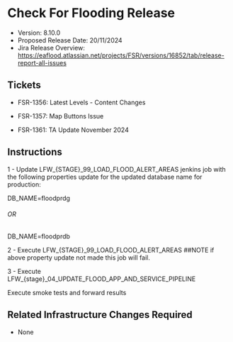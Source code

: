 # Check For Flooding Release

* Version: 8.10.0
* Proposed Release Date: 20/11/2024
* Jira Release Overview: https://eaflood.atlassian.net/projects/FSR/versions/16852/tab/release-report-all-issues

## Tickets
  
  * FSR-1356: Latest Levels - Content Changes

  * FSR-1357: Map Buttons Issue
  
  * FSR-1361: TA Update November 2024

## Instructions


  1 - Update LFW_{STAGE}_99_LOAD_FLOOD_ALERT_AREAS jenkins job with the following properties update for the updated database name for production:

  DB_NAME=floodprdg
  ###### OR ########
  DB_NAME=floodprdb

  2 - Execute LFW_{STAGE}_99_LOAD_FLOOD_ALERT_AREAS  ##NOTE if above property update not made this job will fail.

  3 - Execute LFW_{stage}_04_UPDATE_FLOOD_APP_AND_SERVICE_PIPELINE

Execute smoke tests and forward results

## Related Infrastructure Changes Required

* None

